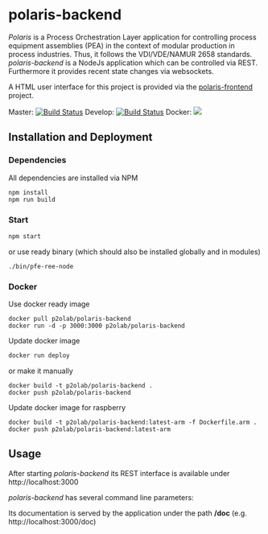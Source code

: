 # polaris-backend

*Polaris* is a Process Orchestration Layer application for controlling process equipment assemblies (PEA) in the context of modular production in process industries. Thus, it follows the VDI/VDE/NAMUR 2658 standards.
*polaris-backend* is a NodeJs application which can be controlled via REST. Furthermore it provides recent state changes via websockets.

A HTML user interface for this project is provided via the [polaris-frontend](https://github.com/p2o-lab/polaris-frontend) project.

Master: [![Build Status](https://cloud.drone.io/api/badges/p2o-lab/polaris-backend/status.svg)](https://cloud.drone.io/p2o-lab/polaris-backend)
Develop: [![Build Status](https://cloud.drone.io/api/badges/p2o-lab/polaris-backend/status.svg?ref=/refs/heads/develop)](https://cloud.drone.io/p2o-lab/polaris-backend)
Docker: [![](https://images.microbadger.com/badges/version/p2olab/polaris-backend.svg)](https://microbadger.com/images/p2olab/polaris-backend "Get your own version badge on microbadger.com")

## Installation and Deployment
### Dependencies
All dependencies are installed via NPM
```
npm install
npm run build
```

### Start
```bash
npm start
```
or use ready binary (which should also be installed globally and in modules)
```
./bin/pfe-ree-node
```

### Docker

Use docker ready image
```
docker pull p2olab/polaris-backend
docker run -d -p 3000:3000 p2olab/polaris-backend
```

Update docker image
```bash
docker run deploy
```
or make it manually
```
docker build -t p2olab/polaris-backend .
docker push p2olab/polaris-backend 
```

Update docker image for raspberry
```
docker build -t p2olab/polaris-backend:latest-arm -f Dockerfile.arm .
docker push p2olab/polaris-backend:latest-arm 
```


## Usage


After starting *polaris-backend* its REST interface is available under
http://localhost:3000

*polaris-backend* has several command line parameters:



Its documentation is served by the application under the path **/doc** (e.g. http://localhost:3000/doc)
